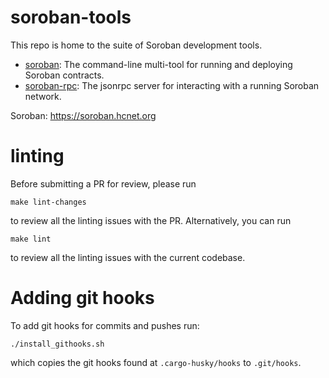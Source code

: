 # soroban-tools

This repo is home to the suite of Soroban development tools.
- [soroban](https://github.com/shantanu-hashcash/soroban-tools/tree/main/cmd/soroban-cli): The command-line multi-tool for running and deploying Soroban contracts.
- [soroban-rpc](https://github.com/shantanu-hashcash/soroban-tools/tree/main/cmd/soroban-rpc): The jsonrpc server for interacting with a running Soroban network.

Soroban: https://soroban.hcnet.org

# linting

Before submitting a PR for review, please run

```
make lint-changes
```

to review all the linting issues with the PR. Alternatively, you can run

```
make lint
```

to review all the linting issues with the current codebase.

# Adding git hooks

To add git hooks for commits and pushes run:

```
./install_githooks.sh
```

which copies the git hooks found at `.cargo-husky/hooks` to `.git/hooks`.